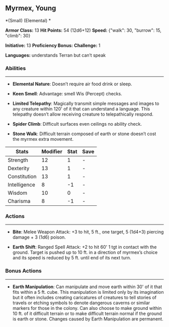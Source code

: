 ## Myrmex, Young
*(Small) (Elemental) *

**Armor Class:** 13
**Hit Points:** 54 (12d6+12)
**Speed:** {"walk": 30, "burrow": 15, "climb": 30}

**Initiative:** 13
**Proficiency Bonus:**
**Challenge:** 1

**Languages:** understands Terran but can’t speak

### Abilities
 --- 
- **Elemental Nature**: Doesn’t require air food drink or sleep.

- **Keen Smell**: Advantage: smell Wis (Percept) checks.

- **Limited Telepathy**: Magically transmit simple messages and images to any creature within 120' of it that can understand a language. This telepathy doesn’t allow receiving creature to telepathically respond.

- **Spider Climb**: Difficult surfaces even ceilings no ability check.

- **Stone Walk**: Difficult terrain composed of earth or stone doesn’t cost the myrmex extra movement.



| Stats | Modifier | Stat | Save
| ---- | ---- | ---- | ---- |
| Strength | 12 | 1 | - |
| Dexterity | 13 | 1 | - |
| Constitution | 13 | 1 | - |
| Intelligence | 8 | -1 | - |
| Wisdom | 10 | 0 | - |
| Charisma | 8 | -1 | - |

### Actions
 --- 
- **Bite**: Melee Weapon Attack: +3 to hit, 5 ft., one target, 5 (1d4+3) piercing damage + 3 (1d6) poison.

- **Earth Shift**: Ranged Spell Attack: +2 to hit 60' 1 tgt in contact with the ground. Target is pushed up to 10 ft. in a direction of myrmex’s choice and its speed is reduced by 5 ft. until end of its next turn.

### Bonus Actions
 --- 
- **Earth Manipulation**: Can manipulate and move earth within 30' of it that fits within a 5 ft. cube. This manipulation is limited only by its imagination but it often includes creating caricatures of creatures to tell stories of travels or etching symbols to denote dangerous caverns or similar markers for those in the colony. Can also choose to make ground within 10 ft. of it difficult terrain or to make difficult terrain normal if the ground is earth or stone. Changes caused by Earth Manipulation are permanent.

